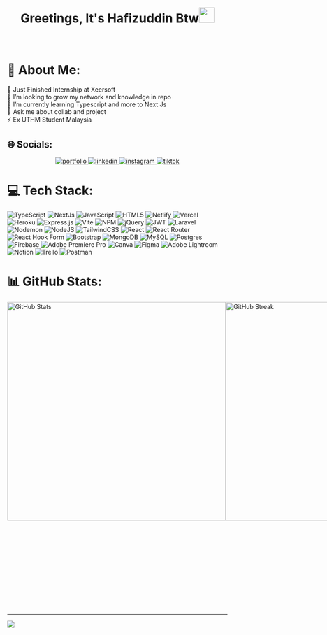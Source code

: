 <h1><p align="center">Greetings, It's Hafizuddin Btw<img src="https://media.giphy.com/media/hvRJCLFzcasrR4ia7z/giphy.gif" width="35px"></h1></a></p>
<br />

<!--<p align="center">
  ## Use To Code

  ![Javascript](https://img.shields.io/badge/Javascript-F0DB4F?style=for-the-badge&labelColor=black&logo=javascript&logoColor=F0DB4F)
  ![Typescript](https://img.shields.io/badge/Typescript-007acc?style=for-the-badge&labelColor=black&logo=typescript&logoColor=007acc)
  ![React](https://img.shields.io/badge/-React-61DBFB?style=for-the-badge&labelColor=black&logo=react&logoColor=61DBFB)
  ![Laravel](https://img.shields.io/badge/Laravel-FF2D20?style=for-the-badge&logo=laravel&logoColor=white)
  ![Nodejs](https://img.shields.io/badge/Nodejs-3C873A?style=for-the-badge&labelColor=black&logo=node.js&logoColor=3C873A)
  ![Express.js](https://img.shields.io/badge/Express.js-000000?style=for-the-badge&logo=express&logoColor=white)
  ![MongoDB](https://img.shields.io/badge/MongoDB-4EA94B?style=for-the-badge&logo=mongodb&logoColor=white)
  ![HTML](https://img.shields.io/badge/HTML5-E34F26?style=for-the-badge&logo=html5&logoColor=white)
  ![CSS3](https://img.shields.io/badge/CSS3-1572B6?style=for-the-badge&logo=css3&logoColor=white)
  ![SASS Badge](https://img.shields.io/badge/Sass-CC6699?style=for-the-badge&logo=sass&logoColor=white)
  ![Tailwind](https://img.shields.io/badge/Tailwind_CSS-092749?style=for-the-badge&logo=tailwindcss&logoColor=06B6D4&labelColor=000000)
  ![Bootstrap](https://img.shields.io/badge/Bootstrap-563D7C?style=for-the-badge&logo=bootstrap&logoColor=white)
  ![Redux](https://img.shields.io/badge/Redux-593D88?style=for-the-badge&logo=redux&logoColor=white)
  ![VSCode](https://img.shields.io/badge/Visual_Studio-0078d7?style=for-the-badge&logo=visual%20studio&logoColor=white)
  ![Git](https://img.shields.io/badge/Git-F05032?style=for-the-badge&logo=git&logoColor=white)
</p>
<br />-->

<!--<p align="center">
  <a href="https://github.com/apiz23">
    <img align="left" src="https://github-readme-stats.vercel.app/api?username=apiz23&show_icons=true&theme=radical" />
  </a> 
  <a href="https://github.com/apiz23">
   <img align="center" src="https://github-readme-stats.vercel.app/api/top-langs/?username=anuraghazra&layout=compact&show_icons=true&theme=radical" alt="Hafiz's stats"/>
  </a>
  [![Hafiz's GitHub stats](https://github-readme-stats.vercel.app/api?username=apiz23&show_icons=true&theme=radical)](https://github.com/apiz23/github-readme-stats)
  ![Top Langs](https://github-readme-stats.vercel.app/api/top-langs/?username=anuraghazra&layout=compact&show_icons=true&theme=radical )
  [![Top Langs](https://github-readme-stats.vercel.app/api/top-langs/?username=apiz23&layout=donut-vertical&show_icons=true&theme=radical)](https://github.com/apiz23/github-readme-stats)

</div>-->

# 💫 About Me:
🔭 Just Finished Internship at Xeersoft<br>🤝 I’m looking to grow my network and knowledge in repo<br>🌱 I’m currently learning Typescript and more to Next Js<br>💬 Ask me about collab and project <br>⚡ Ex UTHM Student Malaysia

## 🌐 Socials:

<p align="center">
 <a href="https://hafizuddin-portfolio.vercel.app/" target="blank">
  <img src="https://img.shields.io/badge/Website-DC143C?style=for-the-badge&logo=medium&logoColor=white" alt="portfolio" target="_blank" />
 </a>
 <a href="https://www.linkedin.com/in/muh-hafizuddin/" target="_blank">
  <img src="https://img.shields.io/badge/LinkedIn-0077B5?style=for-the-badge&logo=linkedin&logoColor=white" alt="linkedin" target="_blank" />
 </a>
 <a href="https://www.instagram.com/apizuddin_2/?hl=en" target="_blank">
  <img src="https://img.shields.io/badge/Instagram-fe4164?style=for-the-badge&logo=instagram&logoColor=white" alt="instagram" target="_blank" />
 </a> 
 <a href="https://www.tiktok.com/@hafizu_2?is_from_webapp=1&sender_device=pc" target="_blank">
  <img src="https://img.shields.io/badge/TikTok-000000?style=for-the-badge&logo=tiktok&logoColor=white" alt="tiktok" target="_blank" />
  </a> 
</p>

# 💻 Tech Stack:
![TypeScript](https://img.shields.io/badge/typescript-%23007ACC.svg?style=for-the-badge&logo=typescript&logoColor=white) ![NextJs](https://img.shields.io/badge/next.js-000000?style=for-the-badge&logo=nextdotjs&logoColor=white) ![JavaScript](https://img.shields.io/badge/javascript-%23323330.svg?style=for-the-badge&logo=javascript&logoColor=%23F7DF1E) ![HTML5](https://img.shields.io/badge/html5-%23E34F26.svg?style=for-the-badge&logo=html5&logoColor=white) ![Netlify](https://img.shields.io/badge/netlify-%23000000.svg?style=for-the-badge&logo=netlify&logoColor=#00C7B7) ![Vercel](https://img.shields.io/badge/vercel-%23000000.svg?style=for-the-badge&logo=vercel&logoColor=white) ![Heroku](https://img.shields.io/badge/heroku-%23430098.svg?style=for-the-badge&logo=heroku&logoColor=white) ![Express.js](https://img.shields.io/badge/express.js-%23404d59.svg?style=for-the-badge&logo=express&logoColor=%2361DAFB) ![Vite](https://img.shields.io/badge/vite-%23646CFF.svg?style=for-the-badge&logo=vite&logoColor=white) ![NPM](https://img.shields.io/badge/NPM-%23CB3837.svg?style=for-the-badge&logo=npm&logoColor=white) ![jQuery](https://img.shields.io/badge/jquery-%230769AD.svg?style=for-the-badge&logo=jquery&logoColor=white) ![JWT](https://img.shields.io/badge/JWT-black?style=for-the-badge&logo=JSON%20web%20tokens) ![Laravel](https://img.shields.io/badge/laravel-%23FF2D20.svg?style=for-the-badge&logo=laravel&logoColor=white) ![Nodemon](https://img.shields.io/badge/NODEMON-%23323330.svg?style=for-the-badge&logo=nodemon&logoColor=%BBDEAD) ![NodeJS](https://img.shields.io/badge/node.js-6DA55F?style=for-the-badge&logo=node.js&logoColor=white) ![TailwindCSS](https://img.shields.io/badge/tailwindcss-%2338B2AC.svg?style=for-the-badge&logo=tailwind-css&logoColor=white) ![React](https://img.shields.io/badge/react-%2320232a.svg?style=for-the-badge&logo=react&logoColor=%2361DAFB) ![React Router](https://img.shields.io/badge/React_Router-CA4245?style=for-the-badge&logo=react-router&logoColor=white) ![React Hook Form](https://img.shields.io/badge/React%20Hook%20Form-%23EC5990.svg?style=for-the-badge&logo=reacthookform&logoColor=white) ![Bootstrap](https://img.shields.io/badge/bootstrap-%238511FA.svg?style=for-the-badge&logo=bootstrap&logoColor=white) ![MongoDB](https://img.shields.io/badge/MongoDB-%234ea94b.svg?style=for-the-badge&logo=mongodb&logoColor=white) ![MySQL](https://img.shields.io/badge/mysql-%2300000f.svg?style=for-the-badge&logo=mysql&logoColor=white) ![Postgres](https://img.shields.io/badge/postgres-%23316192.svg?style=for-the-badge&logo=postgresql&logoColor=white) ![Firebase](https://img.shields.io/badge/Firebase-039BE5?style=for-the-badge&logo=Firebase&logoColor=white) ![Adobe Premiere Pro](https://img.shields.io/badge/Adobe%20Premiere%20Pro-9999FF.svg?style=for-the-badge&logo=Adobe%20Premiere%20Pro&logoColor=white) ![Canva](https://img.shields.io/badge/Canva-%2300C4CC.svg?style=for-the-badge&logo=Canva&logoColor=white) ![Figma](https://img.shields.io/badge/figma-%23F24E1E.svg?style=for-the-badge&logo=figma&logoColor=white) ![Adobe Lightroom](https://img.shields.io/badge/Adobe%20Lightroom-31A8FF.svg?style=for-the-badge&logo=Adobe%20Lightroom&logoColor=white) ![Notion](https://img.shields.io/badge/Notion-%23000000.svg?style=for-the-badge&logo=notion&logoColor=white) ![Trello](https://img.shields.io/badge/Trello-%23026AA7.svg?style=for-the-badge&logo=Trello&logoColor=white) ![Postman](https://img.shields.io/badge/Postman-FF6C37?style=for-the-badge&logo=postman&logoColor=white)
# 📊 GitHub Stats:
<div style="display: flex; justify-content: space-between;">
    <img src="https://github-readme-stats.vercel.app/api?username=apiz23&theme=radical&hide_border=false&include_all_commits=false&count_private=false" alt="GitHub Stats" width="500" />
    <img src="https://github-readme-streak-stats.herokuapp.com/?user=apiz23&theme=radical&hide_border=false" alt="GitHub Streak" width="500" />
    <img src="https://github-readme-stats.vercel.app/api/top-langs/?username=apiz23&theme=radical&hide_border=false&include_all_commits=false&count_private=false&layout=compact" alt="Top Languages" width="700" />
</div>

---
[![](https://visitcount.itsvg.in/api?id=apiz23&icon=2&color=3)](https://visitcount.itsvg.in)

<!-- Proudly created with GPRM ( https://gprm.itsvg.in ) -->
